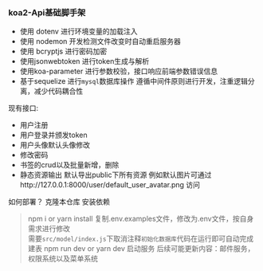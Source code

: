 ### koa2-Api基础脚手架
- 使用 dotenv 进行环境变量的加载注入
- 使用 nodemon 开发检测文件改变时自动重启服务器 
- 使用 bcryptjs 进行密码加密
- 使用jsonwebtoken 进行token生成与解析
- 使用koa-parameter 进行参数校验，接口响应前端参数错误信息
- 基于sequelize 进行`mysql`数据库操作
遵循中间件原则进行开发，注重逻辑分离，减少代码耦合性



现有接口:
- 用户注册
- 用户登录并颁发token
- 用户头像默认头像修改
- 修改密码
- 书签的crud以及批量新增，删除
- 静态资源输出
  默认导出public下所有资源
  例如默认图片可通过http://127.0.0.1:8000/user/default_user_avatar.png 访问


如何部署？
克隆本仓库
安装依赖
> npm i or yarn install
复制.env.examples文件，修改为.env文件，按自身需求进行修改  
需要`src/model/index.js`下取消注释`初始化数据库`代码在运行即可自动完成建表
> npm run dev or yarn dev 启动服务
后续可能更新内容：邮件服务，权限系统以及菜单系统